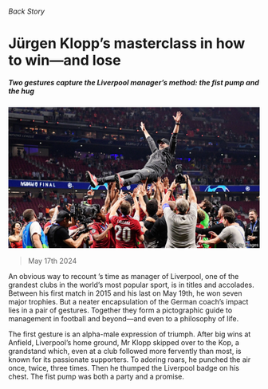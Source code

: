###### Back Story

# Jürgen Klopp’s masterclass in how to win—and lose 

##### Two gestures capture the Liverpool manager’s method: the fist pump and the hug 

![image](images/20240525_CUP003.jpg) 

> May 17th 2024 

An obvious way to recount ’s time as manager of Liverpool, one of the grandest clubs in the world’s most popular sport, is in titles and accolades. Between his first match in 2015 and his last on May 19th, he won seven major trophies. But a neater encapsulation of the German coach’s impact lies in a pair of gestures. Together they form a pictographic guide to management in football and beyond—and even to a philosophy of life.

The first gesture is an alpha-male expression of triumph. After big wins at Anfield, Liverpool’s home ground, Mr Klopp skipped over to the Kop, a grandstand which, even at a club followed more fervently than most, is known for its passionate supporters. To adoring roars, he punched the air once, twice, three times. Then he thumped the Liverpool badge on his chest. The fist pump was both a party and a promise. 

